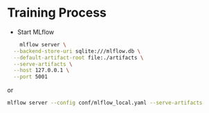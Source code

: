 # Training Process
- Start MLflow
```bash
    mlflow server \
  --backend-store-uri sqlite:///mlflow.db \
  --default-artifact-root file:./artifacts \
  --serve-artifacts \
  --host 127.0.0.1 \
  --port 5001
```

or

```bash
mlflow server --config conf/mlflow_local.yaml --serve-artifacts
```